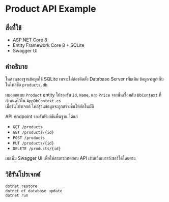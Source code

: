 ﻿# Product API Example

## สิ่งที่ใช้

- ASP.NET Core 8
- Entity Framework Core 8 + SQLite
- Swagger UI

## คำอธิบาย

ในส่วนของฐานข้อมูลใช้ SQLite เพราะไม่ต้องติดตั้ง Database Server เพิ่มเติม ข้อมูลจะถูกเก็บในไฟล์ชื่อ `products.db`

ผมออกแบบ `Product` entity ให้รองรับ `Id`, `Name`, และ `Price` จากนั้นเชื่อมกับ `DbContext` ที่กำหนดไว้ใน `AppDbContext.cs`  
เมื่อรันโปรเจกต์ ไฟล์ฐานข้อมูลจะถูกสร้างขึ้นให้อัตโนมัติ

API endpoint รองรับฟังก์ชันพื้นฐาน ได้แก่

- `GET /products`
- `GET /products/{id}`
- `POST /products`
- `PUT /products/{id}`
- `DELETE /products/{id}`

ผมเพิ่ม Swagger UI เพื่อให้สามารถทดสอบ API ผ่านเว็บเบราว์เซอร์ได้โดยตรง

## วิธีรันโปรเจกต์

```bash
dotnet restore
dotnet ef database update
dotnet run
